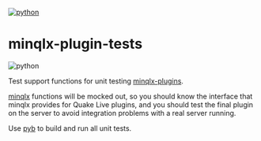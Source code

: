 [![python](https://img.shields.io/badge/python-3.11-teal)](https://www.python.org/downloads/)
# minqlx-plugin-tests
![python](https://img.shields.io/badge/python-3.9%7C3.10%7C3.11-blue.svg)

Test support functions for unit testing [minqlx-plugins](https://github.com/MinoMino/minqlx-plugins).

[minqlx](https://github.com/MinoMino/minqlx) functions will be mocked out, so you should know the interface that minqlx provides for Quake Live plugins, and you should test the final plugin on the server to avoid integration problems with a real server running.

Use [pyb](http://pybuilder.github.io/) to build and run all unit tests.
